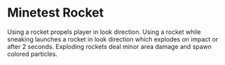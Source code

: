 Minetest Rocket
==========

Using a rocket propels player in look direction.
Using a rocket while sneaking launches a rocket in look direction which explodes on impact or after 2 seconds.
Exploding rockets deal minor area damage and spawn colored particles.
